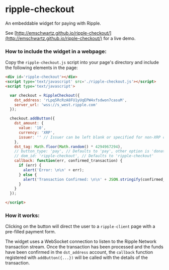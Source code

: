 ripple-checkout
===============

An embeddable widget for paying with Ripple.

See [http://emschwartz.github.io/ripple-checkout/](http://emschwartz.github.io/ripple-checkout/) for a live demo.

### How to include the widget in a webpage:

Copy the `ripple-checkout.js` script into your page's directory and include the following elements in the page:

```html
<div id='ripple-checkout'></div>
<script type='text/javascript' src='./ripple-checkout.js'></script>
<script type='text/javascript'>

  var checkout = RippleCheckout({
    dst_address: 'rLpq5RcRzA8FU1yUqEPW4xfsdwon7casuM',
    server_url: 'wss://s_west.ripple.com'
  });

  checkout.addButton({
    dst_amount: {
      value: '10',
      currency: 'XRP',
      issuer: '' // Issuer can be left blank or specified for non-XRP currencies
    },
    dst_tag: Math.floor(Math.random() * 4294967294),
    // button_type: 'pay', // Defaults to 'pay', other option is 'donate'
    // dom_id: 'ripple-checkout', // Defaults to 'ripple-checkout'
    callback: function(err, confirmed_transaction) {
      if (err) {
        alert('Error: \n\n' + err);
      } else {
        alert('Transaction Confirmed: \n\n' + JSON.stringify(confirmed_transaction));
      }
    }
  });

</script>
```

### How it works:

Clicking on the button will direct the user to a `ripple-client` page with a pre-filled payment form. 


The widget uses a WebSocket connection to listen to the Ripple Network transaction stream. Once the transaction has been processed and the funds have been confirmed in the `dst_address` account, the `callback` function registered with `addButton({...})` will be called with the details of the transaction.
